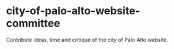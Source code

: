 # city-of-palo-alto-website-committee
Contribute ideas, time and critique of the city of Palo Alto website.
